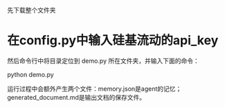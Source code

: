 先下载整个文件夹

# 在config.py中输入硅基流动的api_key

然后命令行中将目录定位到 demo.py 所在文件夹，并输入下面的命令：

python demo.py

运行过程中会额外产生两个文件：memory.json是agent的记忆；generated_document.md是输出文档的保存文件。
